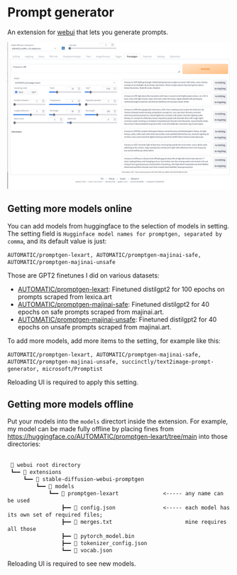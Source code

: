 # Prompt generator
An extension for [webui](https://github.com/AUTOMATIC1111/stable-diffusion-webui) that lets you generate prompts.

![](screenshot.png)

## Getting more models online
You can add models from huggingface to the selection of models in setting. The setting field
is `Hugginface model names for promptgen, separated by comma`, and its default value is
just:
```
AUTOMATIC/promptgen-lexart, AUTOMATIC/promptgen-majinai-safe, AUTOMATIC/promptgen-majinai-unsafe
```
Those are GPT2 finetunes I did on various datasets:

- [AUTOMATIC/promptgen-lexart](https://huggingface.co/AUTOMATIC/promptgen-lexart): Finetuned distilgpt2 for 100 epochs on prompts scraped from lexica.art
- [AUTOMATIC/promptgen-majinai-safe](https://huggingface.co/AUTOMATIC/promptgen-majinai-safe): Finetuned distilgpt2 for 40 epochs on safe prompts scraped from majinai.art.
- [AUTOMATIC/promptgen-majinai-unsafe](https://huggingface.co/AUTOMATIC/promptgen-majinai-unsafe): Finetuned distilgpt2 for 40 epochs on unsafe prompts scraped from majinai.art.

To add more models, add more items to the setting, for example like this:

```
AUTOMATIC/promptgen-lexart, AUTOMATIC/promptgen-majinai-safe, AUTOMATIC/promptgen-majinai-unsafe, succinctly/text2image-prompt-generator, microsoft/Promptist
```

Reloading UI is required to apply this setting.

## Getting more models offline
Put your models into the `models` directort inside the extension. For example, my model can be
made fully offline by placing fines from https://huggingface.co/AUTOMATIC/promptgen-lexart/tree/main into
those directories:

```

 📁 webui root directory
 ┗━━ 📁 extensions
     ┗━━ 📁 stable-diffusion-webui-promptgen
         ┗━━ 📁 models                            
             ┗━━ 📁 promptgen-lexart              <----- any name can be used
                 ┣━━ 📄 config.json               <----- each model has its own set of required files;
                 ┣━━ 📄 merges.txt                       mine requires all those
                 ┣━━ 📄 pytorch_model.bin
                 ┣━━ 📄 tokenizer_config.json
                 ┗━━ 📄 vocab.json
```

Reloading UI is required to see new models.
